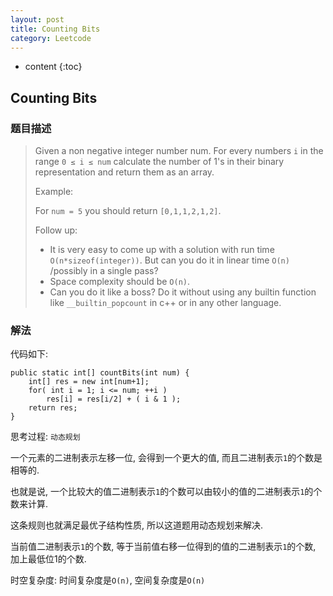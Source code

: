 ```yaml
---
layout: post
title: Counting Bits
category: Leetcode
---
```


* content
{:toc}

## Counting Bits

### 题目描述

> Given a non negative integer number num. For every numbers `i` in the range `0 ≤ i ≤ num` calculate the number of 1's in their binary representation and return them as an array.
> 
> Example:
> 
> For `num = 5` you should return `[0,1,1,2,1,2]`.
> 
> Follow up:
> 
> * It is very easy to come up with a solution with run time `O(n*sizeof(integer))`. But can you do it in linear time `O(n)` /possibly in a single pass?
> * Space complexity should be `O(n)`.
> * Can you do it like a boss? Do it without using any builtin function like `__builtin_popcount` in c++ or in any other language.


### 解法

代码如下:

    public static int[] countBits(int num) {
        int[] res = new int[num+1];
        for( int i = 1; i <= num; ++i )
            res[i] = res[i/2] + ( i & 1 );
        return res;
    }

思考过程: `动态规划`

一个元素的二进制表示左移一位, 会得到一个更大的值, 而且二进制表示`1`的个数是相等的.

也就是说, 一个比较大的值二进制表示`1`的个数可以由较小的值的二进制表示`1`的个数来计算.

这条规则也就满足最优子结构性质, 所以这道题用动态规划来解决.

当前值二进制表示`1`的个数, 等于当前值右移一位得到的值的二进制表示`1`的个数, 加上最低位1的个数.

时空复杂度: 时间复杂度是`O(n)`, 空间复杂度是`O(n)`